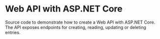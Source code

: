 # Web API with ASP.NET Core
Source code to demonstrate how to create a Web API with ASP.NET Core.
The API exposes endpoints for creating, reading, updating or deleting entries.
